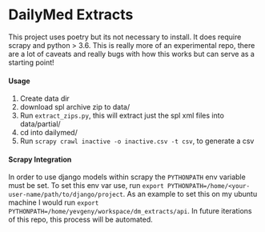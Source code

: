 # DailyMed Extracts

This project uses poetry but its not necessary to install. It does require scrapy and python > 3.6.  This is really more of an experimental repo, there are a lot of caveats and really bugs with how this works but can serve as a starting point!

#### Usage

1. Create data dir
2. download spl archive zip to data/
3. Run `extract_zips.py`, this will extract just the spl xml files into data/partial/
4. cd into dailymed/
5. Run `scrapy crawl inactive -o inactive.csv -t csv`, to generate a csv

#### Scrapy Integration

In order to use django models within scrapy the `PYTHONPATH` env variable must be set. To set this env var use, run `export PYTHONPATH=/home/<your-user-name/path/to/django/project`. As an example to set this on my ubuntu machine I would run `export PYTHONPATH=/home/yevgeny/workspace/dm_extracts/api`. In future iterations of this repo, this process will be automated. 
